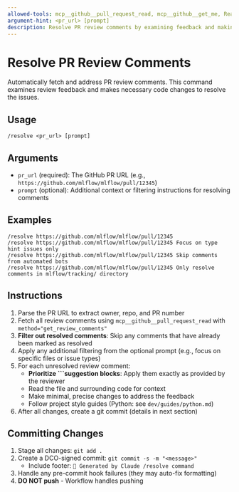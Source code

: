 ```yaml
---
allowed-tools: mcp__github__pull_request_read, mcp__github__get_me, Read, Edit, Write, Bash, Glob, Grep
argument-hint: <pr_url> [prompt]
description: Resolve PR review comments by examining feedback and making necessary code updates
---
```


# Resolve PR Review Comments

Automatically fetch and address PR review comments. This command examines review feedback and makes necessary code changes to resolve the issues.

## Usage

```
/resolve <pr_url> [prompt]
```

## Arguments

- `pr_url` (required): The GitHub PR URL (e.g., `https://github.com/mlflow/mlflow/pull/12345`)
- `prompt` (optional): Additional context or filtering instructions for resolving comments

## Examples

```
/resolve https://github.com/mlflow/mlflow/pull/12345
/resolve https://github.com/mlflow/mlflow/pull/12345 Focus on type hint issues only
/resolve https://github.com/mlflow/mlflow/pull/12345 Skip comments from automated bots
/resolve https://github.com/mlflow/mlflow/pull/12345 Only resolve comments in mlflow/tracking/ directory
```

## Instructions

1. Parse the PR URL to extract owner, repo, and PR number
2. Fetch all review comments using `mcp__github__pull_request_read` with `method="get_review_comments"`
3. **Filter out resolved comments**: Skip any comments that have already been marked as resolved
4. Apply any additional filtering from the optional prompt (e.g., focus on specific files or issue types)
5. For each unresolved review comment:
   - **Prioritize ```suggestion blocks**: Apply them exactly as provided by the reviewer
   - Read the file and surrounding code for context
   - Make minimal, precise changes to address the feedback
   - Follow project style guides (Python: see `dev/guides/python.md`)
6. After all changes, create a git commit (details in next section)

## Committing Changes

1. Stage all changes: `git add .`
2. Create a DCO-signed commit: `git commit -s -m "<message>"`
   - Include footer: `🤖 Generated by Claude /resolve command`
3. Handle any pre-commit hook failures (they may auto-fix formatting)
4. **DO NOT push** - Workflow handles pushing
